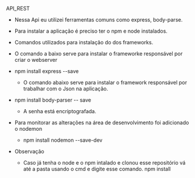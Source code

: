 API_REST
- Nessa Api eu utilizei ferramentas comuns como express, body-parse.
- Para instalar a aplicação é preciso ter o npm e node instalados.
- Comandos utilizados para instalação do dos frameworks.
- O comando a baixo serve para instalar o frameworke responsável por criar o webserver

- npm install express --save
  - O comando abaixo serve para instalar o framework responsável por trabalhar com o Json na aplicação.

- npm install body-parser -- save
  - A senha está encriptografada.

- Para monitorar as alterações na área de desenvolvimento foi adicionado o nodemon
  - npm install nodemon --save-dev
- Observação
  - Caso já tenha o node e o npm intalado e clonou esse repositório vá até a pasta usando o cmd e digite esse comando. npm install
